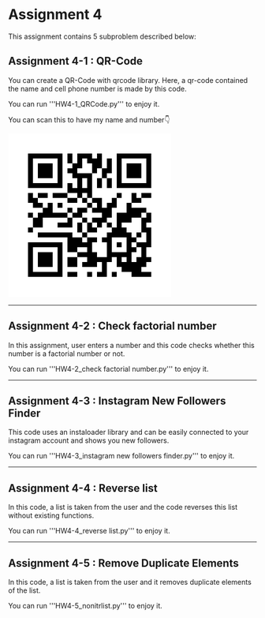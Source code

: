 # Assignment 4
This assignment contains 5 subproblem described below:

## Assignment 4-1 : QR-Code 
You can create a QR-Code with qrcode library.
Here, a qr-code contained the name and cell phone number is made by this code.

You can run '''HW4-1_QRCode.py'''  to enjoy it.

You can scan this to have my name and number👇

![Alt text](MyQRCode.png)


---
## Assignment 4-2 : Check factorial number
In this assignment, user enters a number and this code checks whether this number is  a factorial number or not. 


You can run '''HW4-2_check factorial number.py'''  to enjoy it.

---
## Assignment 4-3 : Instagram New Followers Finder 
This code uses an instaloader library and can be easily connected to your instagram account and shows you new followers. 


You can run '''HW4-3_instagram new followers finder.py'''  to enjoy it.

---
## Assignment 4-4 : Reverse list 
In this code, a list is taken from the user and the code reverses this list without existing functions.


You can run '''HW4-4_reverse list.py'''  to enjoy it.

---
## Assignment 4-5 : Remove Duplicate Elements 
In this code, a list is taken from the user and it removes duplicate elements of the list.


You can run '''HW4-5_nonitrlist.py'''  to enjoy it.
